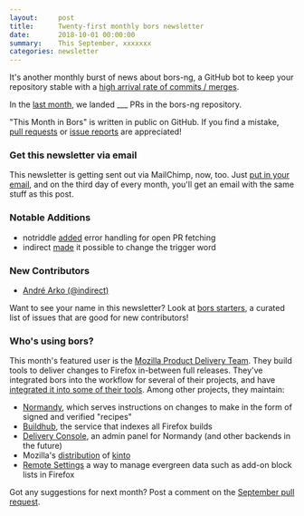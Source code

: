 ```yaml
---
layout:     post
title:      Twenty-first monthly bors newsletter
date:       2018-10-01 00:00:00
summary:    This September, xxxxxxx
categories: newsletter
---
```


It's another monthly burst of news about bors-ng,
a GitHub bot to keep your repository stable with a [high arrival rate of commits / merges](https://news.ycombinator.com/item?id=17606148).

In the [last month](https://github.com/bors-ng/bors-ng/pulls?utf8=%E2%9C%93&q=is%3Apr%20is%3Aclosed%20closed%3A2018-09-01..2018-09-30),
we landed ___ PRs in the bors-ng repository.

"This Month in Bors" is written in public on GitHub.
If you find a mistake, [pull requests] or [issue reports] are appreciated!

[pull requests]: https://github.com/bors-ng/bors-ng.github.io/pulls
[issue reports]: https://github.com/bors-ng/bors-ng.github.io/issues


### Get this newsletter via email

This newsletter is getting sent out via MailChimp, now, too.
Just [put in your email](#mailing-list),
and on the third day of every month,
you'll get an email with the same stuff as this post.


### Notable Additions

* notriddle [added](https://github.com/bors-ng/bors-ng/pull/463) error handling for open PR fetching
* indirect [made](https://github.com/bors-ng/bors-ng/pull/461) it possible to change the trigger word


### New Contributors

* [André Arko (@indirect)](https://github.com/indirect)

Want to see your name in this newsletter? Look at [bors starters](https://bors.tech/starters/), a curated list of issues that are good for new contributors!


### Who's using bors?

This month's featured user is the [Mozilla Product Delivery Team](https://github.com/mozilla/product-delivery). They build tools to deliver changes to Firefox in-between full releases. They've integrated bors into the workflow for several of their projects, and have [integrated it into some of their tools](https://github.com/peterbe/whatsdeployed/pull/35). Among other projects, they maintain:

* [Normandy](https://github.com/mozilla/normandy), which serves instructions on changes to make in the form of signed and verified "recipes"
* [Buildhub](https://github.com/mozilla/buildhub2), the service that indexes all Firefox builds
* [Delivery Console](https://github.com/mozilla/delivery-console), an admin panel for Normandy (and other backends in the future)
* Mozilla's [distribution](https://github.com/mozilla-services/kinto-dist) of [kinto](https://github.com/Kinto/kinto)
* [Remote Settings](https://github.com/mozilla/remote-settings) a way to manage evergreen data such as add-on block lists in Firefox


Got any suggestions for next month?
Post a comment on the [September pull request](https://github.com/bors-ng/bors-ng.github.io/pull/___).
